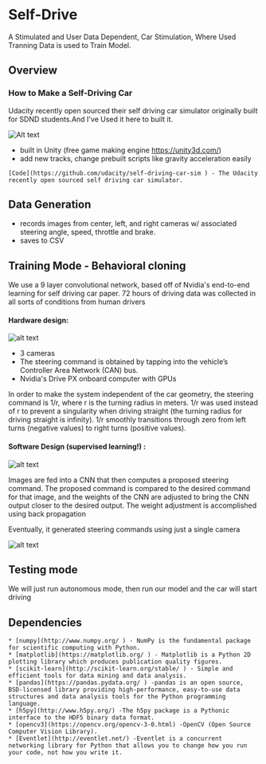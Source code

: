 # Self-Drive

A Stimulated and User Data Dependent, Car Stimulation, Where Used Tranning Data is used to Train Model.

## Overview
###  How to Make a Self-Driving Car

Udacity recently open sourced their self driving car simulator originally built for SDND students.And I've Used it here to built it.

![Alt text](https://github.com/vedicnis/Self-Drive/blob/master/sim_image.png "Optional Title")

* built in Unity (free game making engine https://unity3d.com/)
* add new tracks, change prebuilt scripts like gravity acceleration easily

``` 
[Code](https://github.com/udacity/self-driving-car-sim ) - The Udacity recently open sourced self driving car simulator.

```

## Data Generation 

- records images from center, left, and right cameras w/ associated steering angle, speed, throttle and brake. 
- saves to CSV

## Training Mode - Behavioral cloning

We use a 9 layer convolutional network, based off of Nvidia's
end-to-end learning for self driving car paper. 72 hours of driving data was collected in all sorts of conditions from human drivers


#### Hardware design:

![alt text](https://github.com/vedicnis/Self-Drive/blob/master/data-collection-system.png "Logo Title Text 1")

- 3 cameras
-  The steering command is obtained by tapping into the vehicle’s Controller Area Network (CAN) bus.
- Nvidia's Drive PX onboard computer with GPUs

In order to make the system independent of the car geometry, the steering command is 1/r, where r is the turning radius in meters.  1/r was used instead of r to prevent a singularity when driving straight (the turning radius for driving straight is infinity). 1/r smoothly transitions through zero from left turns (negative values) to right turns (positive values).


#### Software Design (supervised learning!) :

![alt text](https://github.com/vedicnis/Self-Drive/blob/master/training.png "Logo Title Text 1")

Images are fed into a CNN that then computes a proposed steering command. The proposed command is compared to the desired command for that image, and the weights of the CNN are adjusted to bring the CNN output closer to the desired output. The weight adjustment is accomplished using back propagation

Eventually, it generated steering commands using just a single camera

![alt text](https://github.com/vedicnis/Self-Drive/blob/master/inference.png "Logo Title Text 1")

## Testing mode

We will just run autonomous mode, then run our model and the car will start driving

## Dependencies

``` 
* [numpy](http://www.numpy.org/ ) - NumPy is the fundamental package for scientific computing with Python.
* [matplotlib](https://matplotlib.org/ ) - Matplotlib is a Python 2D plotting library which produces publication quality figures.
* [scikit-learn](http://scikit-learn.org/stable/ ) - Simple and efficient tools for data mining and data analysis.
* [pandas](https://pandas.pydata.org/ ) -pandas is an open source, BSD-licensed library providing high-performance, easy-to-use data structures and data analysis tools for the Python programming language.
* [h5py](http://www.h5py.org/) -The h5py package is a Pythonic interface to the HDF5 binary data format.
* [opencv3](https://opencv.org/opencv-3-0.html) -OpenCV (Open Source Computer Vision Library).
* [Eventlet](http://eventlet.net/) -Eventlet is a concurrent networking library for Python that allows you to change how you run your code, not how you write it.
